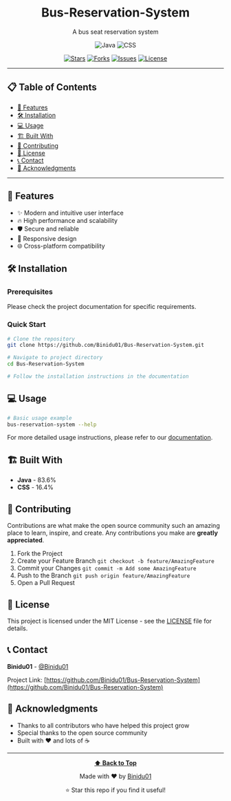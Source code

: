 <div align="center">
  
# Bus-Reservation-System

A bus seat reservation system

![Java](https://img.shields.io/badge/Java-b07219?style=for-the-badge&logo=java&logoColor=white) ![CSS](https://img.shields.io/badge/CSS-1572B6?style=for-the-badge&logo=css&logoColor=white)

[![Stars](https://img.shields.io/github/stars/Binidu01/Bus-Reservation-System?style=for-the-badge&logo=github)](https://github.com/Binidu01/Bus-Reservation-System/stargazers)
[![Forks](https://img.shields.io/github/forks/Binidu01/Bus-Reservation-System?style=for-the-badge&logo=github)](https://github.com/Binidu01/Bus-Reservation-System/network/members)
[![Issues](https://img.shields.io/github/issues/Binidu01/Bus-Reservation-System?style=for-the-badge&logo=github)](https://github.com/Binidu01/Bus-Reservation-System/issues)
[![License](https://img.shields.io/github/license/Binidu01/Bus-Reservation-System?style=for-the-badge)](https://github.com/Binidu01/Bus-Reservation-System/blob/main/LICENSE)

</div>

---

## 📋 Table of Contents

- [🚀 Features](#-features)
- [🛠️ Installation](#️-installation)
- [💻 Usage](#-usage)
- [🏗️ Built With](#️-built-with)
- [🤝 Contributing](#-contributing)
- [📄 License](#-license)
- [📞 Contact](#-contact)
- [🙏 Acknowledgments](#-acknowledgments)

---

## 🚀 Features

- ✨ Modern and intuitive user interface
- 🔥 High performance and scalability
- 🛡️ Secure and reliable
- 📱 Responsive design
- 🌐 Cross-platform compatibility

## 🛠️ Installation

### Prerequisites
Please check the project documentation for specific requirements.

### Quick Start
```bash
# Clone the repository
git clone https://github.com/Binidu01/Bus-Reservation-System.git

# Navigate to project directory
cd Bus-Reservation-System

# Follow the installation instructions in the documentation
```

## 💻 Usage

```bash
# Basic usage example
bus-reservation-system --help
```

For more detailed usage instructions, please refer to our [documentation](https://github.com/Binidu01/Bus-Reservation-System).

## 🏗️ Built With

- **Java** - 83.6%
- **CSS** - 16.4%

## 🤝 Contributing

Contributions are what make the open source community such an amazing place to learn, inspire, and create. Any contributions you make are **greatly appreciated**.

1. Fork the Project
2. Create your Feature Branch `git checkout -b feature/AmazingFeature`
3. Commit your Changes `git commit -m Add some AmazingFeature`
4. Push to the Branch `git push origin feature/AmazingFeature`
5. Open a Pull Request

## 📄 License

This project is licensed under the MIT License - see the [LICENSE](LICENSE) file for details.

## 📞 Contact

**Binidu01** - [@Binidu01](https://github.com/Binidu01)

Project Link: [https://github.com/Binidu01/Bus-Reservation-System](https://github.com/Binidu01/Bus-Reservation-System)



## 🙏 Acknowledgments

- Thanks to all contributors who have helped this project grow
- Special thanks to the open source community
- Built with ❤️ and lots of ☕

---

<div align="center">
  
**[⬆ Back to Top](#bus-reservation-system)**

Made with ❤️ by [Binidu01](https://github.com/Binidu01)

⭐ Star this repo if you find it useful!

</div>
